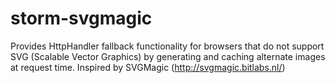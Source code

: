 storm-svgmagic
==============

Provides HttpHandler fallback functionality for browsers that do not support SVG (Scalable Vector Graphics) by generating and caching alternate images at request time.  Inspired by SVGMagic (http://svgmagic.bitlabs.nl/)
